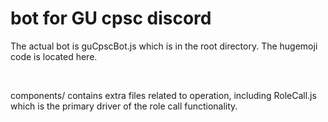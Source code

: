 # bot for GU cpsc discord
The actual bot is guCpscBot.js which is in the root directory. The hugemoji code is located here.


<br/>

components/ contains extra files related to operation, including RoleCall.js which is the primary driver of the role call functionality.
